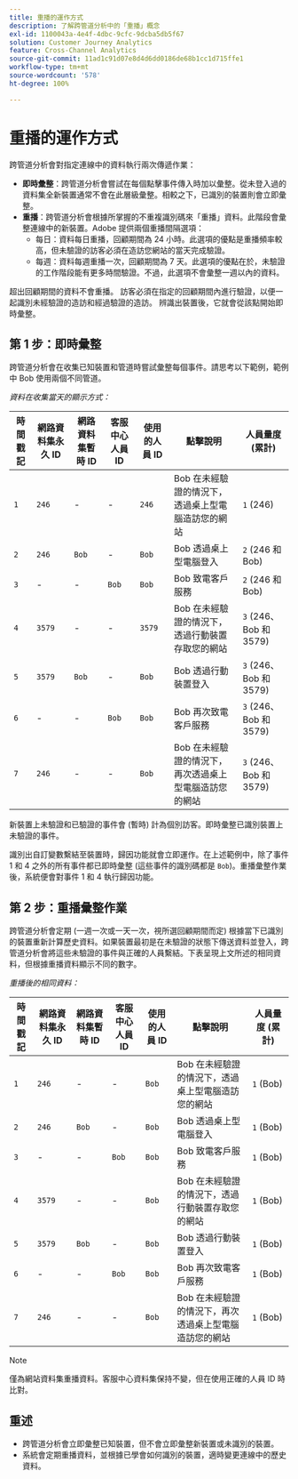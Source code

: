```yaml
---
title: 重播的運作方式
description: 了解跨管道分析中的「重播」概念
exl-id: 1100043a-4e4f-4dbc-9cfc-9dcba5db5f67
solution: Customer Journey Analytics
feature: Cross-Channel Analytics
source-git-commit: 11ad1c91d07e8d4d6dd0186de68b1cc1d715ffe1
workflow-type: tm+mt
source-wordcount: '578'
ht-degree: 100%

---
```


# 重播的運作方式

跨管道分析會對指定連線中的資料執行兩次傳遞作業：

* **即時彙整**：跨管道分析會嘗試在每個點擊事件傳入時加以彙整。從未登入過的資料集全新裝置通常不會在此層級彙整。相較之下，已識別的裝置則會立即彙整。
* **重播**：跨管道分析會根據所掌握的不重複識別碼來「重播」資料。此階段會彙整連線中的新裝置。Adobe 提供兩個重播間隔選項：
   * 每日：資料每日重播，回顧期間為 24 小時。此選項的優點是重播頻率較高，但未驗證的訪客必須在造訪您網站的當天完成驗證。
   * 每週：資料每週重播一次，回顧期間為 7 天。此選項的優點在於，未驗證的工作階段能有更多時間驗證。不過，此選項不會彙整一週以內的資料。

超出回顧期間的資料不會重播。 訪客必須在指定的回顧期間內進行驗證，以便一起識別未經驗證的造訪和經過驗證的造訪。 辨識出裝置後，它就會從該點開始即時彙整。

## 第 1 步：即時彙整

跨管道分析會在收集已知裝置和管道時嘗試彙整每個事件。請思考以下範例，範例中 Bob 使用兩個不同管道。

*資料在收集當天的顯示方式：*

| 時間戳記 | 網路資料集永久 ID | 網路資料集暫時 ID | 客服中心人員 ID | 使用的人員 ID | 點擊說明 | 人員量度 (累計) |
| --- | --- | --- | --- | --- | --- | --- |
| `1` | `246` | - | - | `246` | Bob 在未經驗證的情況下，透過桌上型電腦造訪您的網站 | `1` (246) |
| `2` | `246` | `Bob` | - | `Bob` | Bob 透過桌上型電腦登入 | `2` (246 和 Bob) |
| `3` | - | - | `Bob` | `Bob` | Bob 致電客戶服務 | `2` (246 和 Bob) |
| `4` | `3579` | - | - | `3579` | Bob 在未經驗證的情況下，透過行動裝置存取您的網站 | `3` (246、Bob 和 3579) |
| `5` | `3579` | `Bob` | - | `Bob` | Bob 透過行動裝置登入 | `3` (246、Bob 和 3579) |
| `6` | - | - | `Bob` | `Bob` | Bob 再次致電客戶服務 | `3` (246、Bob 和 3579) |
| `7` | `246` | - | - | `Bob` | Bob 在未經驗證的情況下，再次透過桌上型電腦造訪您的網站 | `3` (246、Bob 和 3579) |

新裝置上未驗證和已驗證的事件會 (暫時) 計為個別訪客。即時彙整已識別裝置上未驗證的事件。

識別出自訂變數繫結至裝置時，歸因功能就會立即運作。在上述範例中，除了事件 1 和 4 之外的所有事件都已即時彙整 (這些事件的識別碼都是 `Bob`)。重播彙整作業後，系統便會對事件 1 和 4 執行歸因功能。

## 第 2 步：重播彙整作業

跨管道分析會定期 (一週一次或一天一次，視所選回顧期間而定) 根據當下已識別的裝置重新計算歷史資料。如果裝置最初是在未驗證的狀態下傳送資料並登入，跨管道分析會將這些未驗證的事件與正確的人員繫結。下表呈現上文所述的相同資料，但根據重播資料顯示不同的數字。

*重播後的相同資料：*

| 時間戳記 | 網路資料集永久 ID | 網路資料集暫時 ID | 客服中心人員 ID | 使用的人員 ID | 點擊說明 | 人員量度 (累計) |
| --- | --- | --- | --- | --- | --- | --- |
| `1` | `246` | - | - | `Bob` | Bob 在未經驗證的情況下，透過桌上型電腦造訪您的網站 | `1` (Bob) |
| `2` | `246` | `Bob` | - | `Bob` | Bob 透過桌上型電腦登入 | `1` (Bob) |
| `3` | - | - | `Bob` | `Bob` | Bob 致電客戶服務 | `1` (Bob) |
| `4` | `3579` | - | - | `Bob` | Bob 在未經驗證的情況下，透過行動裝置存取您的網站 | `1` (Bob) |
| `5` | `3579` | `Bob` | - | `Bob` | Bob 透過行動裝置登入 | `1` (Bob) |
| `6` | - | - | `Bob` | `Bob` | Bob 再次致電客戶服務 | `1` (Bob) |
| `7` | `246` | - | - | `Bob` | Bob 在未經驗證的情況下，再次透過桌上型電腦造訪您的網站 | `1` (Bob) |

>[!NOTE]
>
>僅為網站資料集重播資料。客服中心資料集保持不變，但在使用正確的人員 ID 時比對。

## 重述

* 跨管道分析會立即彙整已知裝置，但不會立即彙整新裝置或未識別的裝置。
* 系統會定期重播資料，並根據已學會如何識別的裝置，適時變更連線中的歷史資料。
